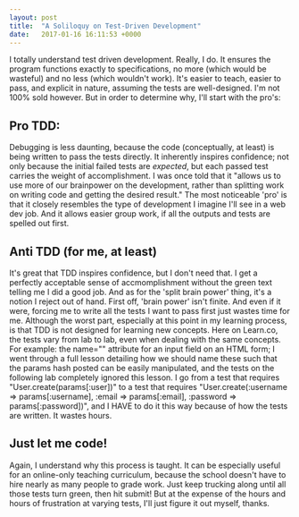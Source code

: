```yaml
---
layout: post
title:  "A Soliloquy on Test-Driven Development"
date:   2017-01-16 16:11:53 +0000
---
```


I totally understand test driven development.  Really, I do.  It ensures the program functions exactly to specifications, no more (which would be wasteful) and no less (which wouldn't work).  It's easier to teach, easier to pass, and explicit in nature, assuming the tests are well-designed.  I'm not 100% sold however.  But in order to determine why, I'll start with the pro's:

## Pro TDD:
Debugging is less daunting, because the code (conceptually, at least) is being written to pass the tests directly.  It inherently inspires confidence; not only because the initial failed tests are *expected*, but each passed test carries the weight of accomplishment.  I was once told that it "allows us to use more of our brainpower on the development, rather than splitting work on writing code and getting the desired result."  The most noticeable 'pro' is that it closely resembles the type of development I imagine I'll see in a web dev job.  And it allows easier group work, if all the outputs and tests are spelled out first.

## Anti TDD (for me, at least)
It's great that TDD inspires confidence, but I don't need that.  I get a perfectly acceptable sense of accmomplishment without the green text telling me I did a good job.  And as for the 'split brain power' thing, it's a notion I reject out of hand.  First off, 'brain power' isn't finite.  And even if it were, forcing me to write all the tests I want to pass first just wastes time for me.  Although the worst part, especially at this point in my learning process, is that TDD is not designed for learning new concepts.  Here on Learn.co, the tests vary from lab to lab, even when dealing with the same concepts.  For example: the name="" attribute for an input field on an HTML form; I went through a full lesson detailing how we should name these such that the params hash posted can be easily manipulated, and the tests on the following lab completely ignored this lesson.  I go from a test that requires "User.create(params[:user])" to a test that requires "User.create(:username => params[:username], :email => params[:email], :password => params[:password])", and I HAVE to do it this way because of how the tests are written.  It wastes hours.

## Just let me code!
Again, I understand why this process is taught.  It can be especially useful for an online-only teaching curriculum, because the school doesn't have to hire nearly as many people to grade work.  Just keep trucking along until all those tests turn green, then hit submit!  But at the expense of the hours and hours of frustration at varying tests, I'll just figure it out myself, thanks.
